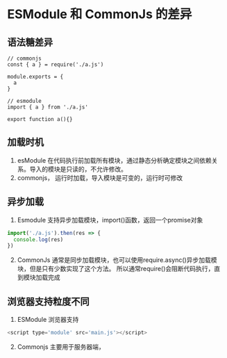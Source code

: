 # ESModule 和 CommonJs 的差异
## 语法糖差异
```
// commonjs
const { a } = require('./a.js')

module.exports = {
  a
}

// esmodule
import { a } from './a.js'

export function a(){}
```
## 加载时机
1. esModule 在代码执行前加载所有模块，通过静态分析确定模块之间依赖关系。导入的模块是只读的，不允许修改。
2. commonjs， 运行时加载，导入模块是可变的，运行时可修改

## 异步加载
1. Esmodule 支持异步加载模块，import()函数，返回一个promise对象
```javascript
import('./a.js').then(res => {
  console.log(res)
})
```
2. CommonJs 通常是同步加载模块，也可以使用require.async()异步加载模块，但是只有少数实现了这个方法。 所以通常require()会阻断代码执行，直到模块加载完成

## 浏览器支持粒度不同
1. ESModule 浏览器支持
```js
<script type='module' src='main.js'></script>
```
2. Commonjs 主要用于服务器端，